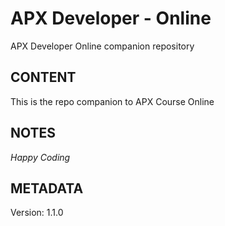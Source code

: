 # APX Developer - Online

APX Developer Online companion repository

## CONTENT

This is the repo companion to APX Course Online

## NOTES

_Happy Coding_

## METADATA

Version: 1.1.0